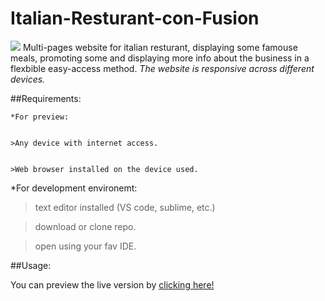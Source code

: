 # Italian-Resturant-con-Fusion 
![](img/logo.png)
Multi-pages website for italian resturant, displaying some famouse meals, promoting some and displaying more info about the business in a flexbible easy-access method.
*The website is responsive across different devices.*



##Requirements: 


    *For preview:


    >Any device with internet access.


    >Web browser installed on the device used.


*For development environemt:


>text editor installed (VS code, sublime, etc.)


>download or clone repo.


>open using your fav IDE.


##Usage:


You can preview the live version by [clicking here!](https://reverent-varahamihira-2dc065.netlify.com)
